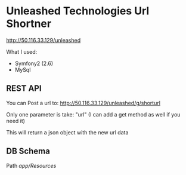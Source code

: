 Unleashed Technologies Url Shortner
===========================
http://50.116.33.129/unleashed

What I used:
- Symfony2 (2.6)
- MySql
 
REST API
-------------------------
You can Post a url to:
http://50.116.33.129/unleashed/g/shorturl

Only one parameter is take: "url"
(I can add a get method as well if you need it)

This will return a json object with the new url data


DB Schema
-------------------------
Path
*app/Resources*

